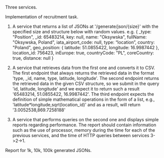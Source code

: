 Three services.

Implementation of recruitment task.

1. A service that returns a list of JSONs at '/generate/json/{size}' with the specified size and structure below with random values.
e.g.
{ _type: "Position", _id: 65483214, key: null, name: "Oksywska", fullName: "Oksywska, Poland", iata_airport_code: null, type: “location”, country: "Poland", geo_position:
{ latitude: 51.0855422, longitude: 16.9987442 }, location_id: 756423, inEurope: true,
countryCode: "PL", coreCountry: true, distance: null }

2. A service that retrieves data from the first one and converts it to CSV. The first endpoint that always returns the retrieved data in the format 'type, _id, name, type, latitude, longitude'. The second endpoint returns the retrieved data in the given CSV structure, so we submit in the query 'id, latitude, longitude' and we expect it to return such a result '65483214, 51.0855422, 16.9987442'.
The third endpoint expects the definition of simple mathematical operations in the form of a list, e.g., 'latitude*longitude,sqrt(location_id)' and as a result, will return '3.0052538,869.7258188'

3. A service that performs queries on the second one and displays simple reports regarding performance.
The report should contain information such as the use of processor, memory during the time for each of the previous services, and the time of HTTP queries between services 3->2->1.

Report for 1k, 10k, 100k generated JSONs.